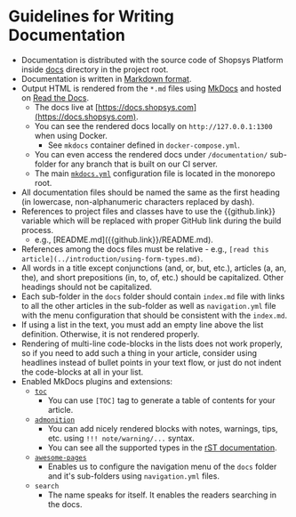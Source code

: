 # Guidelines for Writing Documentation

-   Documentation is distributed with the source code of Shopsys Platform inside [docs]({{github.link}}/docs/) directory in the project root.
-   Documentation is written in [Markdown format](https://github.com/adam-p/markdown-here/wiki/Markdown-Cheatsheet).
-   Output HTML is rendered from the `*.md` files using [MkDocs](https://www.mkdocs.org/) and hosted on [Read the Docs](https://readthedocs.org/).
    -   The docs live at [https://docs.shopsys.com](https://docs.shopsys.com).
    -   You can see the rendered docs locally on `http://127.0.0.1:1300` when using Docker.
        -   See `mkdocs` container defined in `docker-compose.yml`.
    -   You can even access the rendered docs under `/documentation/` sub-folder for any branch that is built on our CI server.
    -   The main [`mkdocs.yml`]({{github.link}}/mkdocs.yml) configuration file is located in the monorepo root.
-   All documentation files should be named the same as the first heading (in lowercase, non-alphanumeric characters replaced by dash).
-   References to project files and classes have to use the &lbrace;&lbrace;github.link&rbrace;&rbrace; variable which will be replaced with proper GitHub link during the build process.
    -   e.g., \[README.md\]\(&lbrace;&lbrace;github.link&rbrace;&rbrace;/README.md\).
-   References among the docs files must be relative - e.g., `[read this article](../introduction/using-form-types.md)`.
-   All words in a title except conjunctions (and, or, but, etc.), articles (a, an, the), and short prepositions (in, to, of, etc.) should be capitalized. Other headings should not be capitalized.
-   Each sub-folder in the `docs` folder should contain `index.md` file with links to all the other articles in the sub-folder as well as `navigation.yml` file with the menu configuration that should be consistent with the `index.md`.
-   If using a list in the text, you must add an empty line above the list definition. Otherwise, it is not rendered properly.
-   Rendering of multi-line code-blocks in the lists does not work properly, so if you need to add such a thing in your article, consider using headlines instead of bullet points in your text flow, or just do not indent the code-blocks at all in your list.
-   Enabled MkDocs plugins and extensions:
    -   [`toc`](https://python-markdown.github.io/extensions/toc/)
        -   You can use `[TOC]` tag to generate a table of contents for your article.
    -   [`admonition`](https://python-markdown.github.io/extensions/admonition/)
        -   You can add nicely rendered blocks with notes, warnings, tips, etc. using `!!! note/warning/...` syntax.
        -   You can see all the supported types in the [rST documentation](http://docutils.sourceforge.net/docs/ref/rst/directives.html#specific-admonitions).
    -   [`awesome-pages`](https://github.com/lukasgeiter/mkdocs-awesome-pages-plugin)
        -   Enables us to configure the navigation menu of the `docs` folder and it's sub-folders using `navigation.yml` files.
    -   `search`
        -   The name speaks for itself. It enables the readers searching in the docs.
